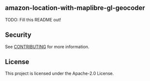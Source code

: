 ## amazon-location-with-maplibre-gl-geocoder

TODO: Fill this README out!


## Security

See [CONTRIBUTING](CONTRIBUTING.md#security-issue-notifications) for more information.

## License

This project is licensed under the Apache-2.0 License.
